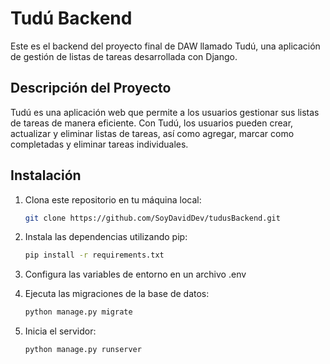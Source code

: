# Tudú Backend

Este es el backend del proyecto final de DAW llamado Tudú, una aplicación de gestión de listas de tareas desarrollada con Django.

## Descripción del Proyecto

Tudú es una aplicación web que permite a los usuarios gestionar sus listas de tareas de manera eficiente. 
Con Tudú, los usuarios pueden crear, actualizar y eliminar listas de tareas, así como agregar, marcar como completadas y eliminar tareas individuales.

## Instalación

1. Clona este repositorio en tu máquina local:

   ```bash
   git clone https://github.com/SoyDavidDev/tudusBackend.git

2. Instala las dependencias utilizando pip:
   ```bash
   pip install -r requirements.txt

3. Configura las variables de entorno en un archivo .env

4. Ejecuta las migraciones de la base de datos:
    ```bash
   python manage.py migrate

5. Inicia el servidor:
   ```bash
   python manage.py runserver




